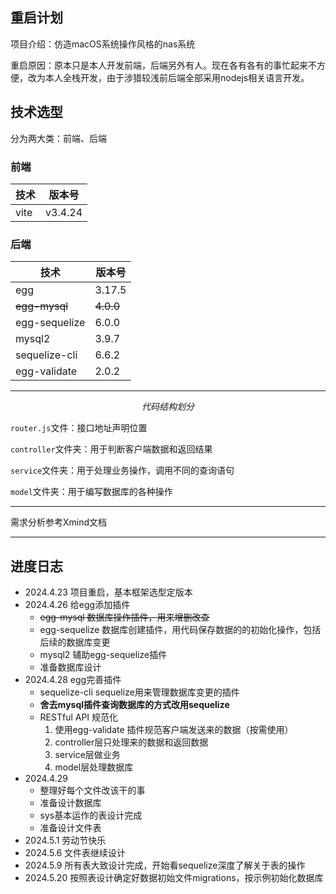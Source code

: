 ## 重启计划

项目介绍：仿造macOS系统操作风格的nas系统

重启原因：原本只是本人开发前端，后端另外有人。现在各有各有的事忙起来不方便，改为本人全栈开发，由于涉猎较浅前后端全部采用nodejs相关语言开发。

## 技术选型

分为两大类：前端、后端

### 前端

| 技术 | 版本号 |
| --- | --- |
| vite | v3.4.24 |



### 后端

| 技术 | 版本号 |
| --- | --- |
| egg | 3.17.5 |
| ~~egg-mysql~~ | ~~4.0.0~~ |
| egg-sequelize | 6.0.0 |
| mysql2 | 3.9.7 |
| sequelize-cli | 6.6.2 |
| egg-validate | 2.0.2 |

---

$$
代码结构划分
$$


`router.js`文件：接口地址声明位置

`controller`文件夹：用于判断客户端数据和返回结果

`service`文件夹：用于处理业务操作，调用不同的查询语句

`model`文件夹：用于编写数据库的各种操作


---
需求分析参考Xmind文档

---


## 进度日志

+ 2024.4.23 项目重启，基本框架选型定版本
+ 2024.4.26 给egg添加插件
    - ~~egg-mysql 数据库操作插件，用来增删改查~~
    - egg-sequelize 数据库创建插件，用代码保存数据的的初始化操作，包括后续的数据库变更
    - mysql2 辅助egg-sequelize插件
    - 准备数据库设计
+ 2024.4.28 egg完善插件
    - sequelize-cli sequelize用来管理数据库变更的插件
    - **舍去mysql插件查询数据库的方式改用sequelize**
    - RESTful API 规范化
        1. 使用egg-validate 插件规范客户端发送来的数据（按需使用）
        2. controller层只处理来的数据和返回数据
        3. service层做业务
        4. model层处理数据库
+ 2024.4.29
    - 整理好每个文件改该干的事
    - 准备设计数据库
    - sys基本运作的表设计完成
    - 准备设计文件表
+ 2024.5.1 劳动节快乐
+ 2024.5.6 文件表继续设计
+ 2024.5.9 所有表大致设计完成，开始看sequelize深度了解关于表的操作
+ 2024.5.20 按照表设计确定好数据初始文件migrations，按示例初始化数据库




